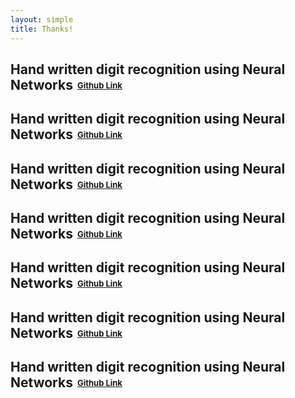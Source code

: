 ```yaml
---
layout: simple
title: Thanks!
---
```


<style>
.hero-body img {
	margin-top: 7px;
}

.reward-price {
	font-size: 13px;
	position: relative;
	bottom: 2px;
	left: 2px;
}

#thanks-gif {
	margin-top: 30px;
	margin-left: 20px;
	border-radius: 50%;
}

.sponsor {
	box-sizing: border-box;
	display: inline-block;
	vertical-align: middle;
	padding: 20px 0;
	margin-right: 40px;
}

.sponsor:last-of-type {
	margin-right: 0;
}

.sponsor img {
	padding: 0;
	margin: 0;
}

.silver-sponsor .sponsor {
	display: block;
}

/* Fix the Twitter widget width on mobile */
twitterwidget {
	width: unset !important;
}
</style>


##  Hand written digit recognition using Neural Networks <span class="reward-price">[Github Link](https://github.com/adarshm9031/Hand-written-digit-recognition-using-Neural-Networks-master)</span>
##
##  Hand written digit recognition using Neural Networks <span class="reward-price">[Github Link](https://github.com/adarshm9031/Hand-written-digit-recognition-using-Neural-Networks-master)</span>
##
##  Hand written digit recognition using Neural Networks <span class="reward-price">[Github Link](https://github.com/adarshm9031/Hand-written-digit-recognition-using-Neural-Networks-master)</span>
##
##  Hand written digit recognition using Neural Networks <span class="reward-price">[Github Link](https://github.com/adarshm9031/Hand-written-digit-recognition-using-Neural-Networks-master)</span>
##
##  Hand written digit recognition using Neural Networks <span class="reward-price">[Github Link](https://github.com/adarshm9031/Hand-written-digit-recognition-using-Neural-Networks-master)</span>
##
##  Hand written digit recognition using Neural Networks <span class="reward-price">[Github Link](https://github.com/adarshm9031/Hand-written-digit-recognition-using-Neural-Networks-master)</span>
##
##  Hand written digit recognition using Neural Networks <span class="reward-price">[Github Link](https://github.com/adarshm9031/Hand-written-digit-recognition-using-Neural-Networks-master)</span>
